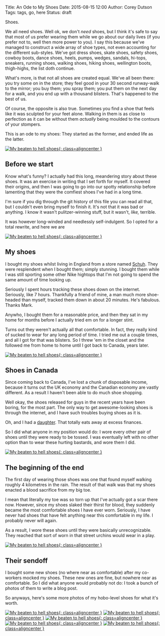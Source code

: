 Title: An Ode to My Shoes
Date: 2015-08-15 12:00
Author: Corey Dutson
Tags: tags, go, here
Status: draft

Shoes.

We all need shoes. Well ok, we don't _need_ shoes, but I think it's safe to say that most of us prefer wearing them while we go about our daily lives (if you prefer not to, well then more power to you). I say this because we've managed to construct a wide array of shoe types, not even accounting for the different sub-styles. We've got dress shoes, skate shoes, safety shoes, cowboy boots, dance shoes, heels, pumps, wedges, sandals, hi-tops, sneakers, running shoes, walking shoes, hiking shoes, wellington boots, thigh-highs, the list doth continue.

What's more, is that not all shoes are created equal. We've all been there: you try some on in the store; they feel good in your 30 second runway-walk to the mirror; you buy them; you spray them; you put them on the next day for a walk, and you end up with a thousand blisters. That's happened to the best of us.

Of course, the opposite is also true. Sometimes you find a shoe that feels like it was sculpted for your feet alone. Walking in them is as close to perfection as it can be without them _actually_ being moulded to the contours of your stompers.

This is an ode to my shoes: They started as the former, and ended life as the latter.

<!-- PELICAN_END_SUMMARY -->

[![My beaten to hell shoes]({filename}../../images/an-ode-to-my-shoes/straight-on.jpg){: class=aligncenter }]({filename}../../images/an-ode-to-my-shoes/straight-on.jpg)

## Before we start

Know what's funny? I actually had this long, meandering story about these shoes. It was an exercise in writing that I set forth for myself. It covered their origins, and then I was going to go into our spotty relationship before lamenting that they were the comfiest shoes I've had in a long time.

I'm sure if you dig through the git history of this file you can read all that, but I couldn't even bring myself to finish it. It's not that it was bad or anything. I know it wasn't pulitzer-winning stuff, but it wasn't, _like,_ terrible.

It was however long-winded and needlessly self-indulgent. So I opted for a total rewrite, and here we are

[![My beaten to hell shoes]({filename}../../images/an-ode-to-my-shoes/right-tongue.jpg){: class=aligncenter }]({filename}../../images/an-ode-to-my-shoes/right-tongue.jpg)

## My shoes

I bought my shoes whilst living in England from a store named [Schuh](http://tribulant.net/shoppingcart/product/mens-adidas-culver-mid-trainers/). They were resplendent when I bought them; simply stunning. I bought them while I was still sporting some other Nike hightops that I'm not going to spend the same amount of time looking up.

Seriously I spent hours tracking these shoes down on the internet. Seriously, like 7 hours. Thankfully a friend of mine, a man much more shoe-headed than myself, tracked them down in about 20 minutes. He's fabulous. Thanks Mark.

Anywho, I bought them for a reasonable price, and then they sat in my home for months before I actually tried em on for a longer stint.

Turns out they weren't actually all that comfortable. In fact, they really kind of sucked to wear for any long period of time. I tried me out a couple times, and all I got for that was blisters. So I threw 'em in the closet and the followed me from home to home until I got back to Canada, years later.

[![My beaten to hell shoes]({filename}../../images/an-ode-to-my-shoes/left-heel.jpg){: class=aligncenter }]({filename}../../images/an-ode-to-my-shoes/left-heel.jpg)

## Shoes in Canada

Since coming back to Canada, I've lost a chunk of disposable income, because it turns out the UK economy and the Canadian economy are vastly different. As a result I haven't been able to do much shoe shopping.

Well okay, the shoes released for guys in the recent years have been boring, for the most part. The only way to get awesome-looking shoes is through the internet, and I have such troubles buying shoes as it is.

Oh, and I had a [daughter](). That totally eats away at excess finances.

So I did what anyone in my position would do: I wore every other pair of shoes until they were ready to be tossed. I was eventually left with no other option than to wear these hurting bastards, and wore them I did.

[![My beaten to hell shoes]({filename}../../images/an-ode-to-my-shoes/right-base.jpg){: class=aligncenter }]({filename}../../images/an-ode-to-my-shoes/right-base.jpg)

## The beginning of the end

The first day of wearing those shoes was one that found myself walking roughly 4 kilometres in the rain. The result of that walk was that my shoes enacted a blood sacrifice from my big toe.

I mean that literally my toe was so torn up that I've actually got a scar there now. However, since my shoes slaked their thirst for blood, they suddenly became the most comfortable shoes I have ever worn. Seriously, I have never had shoes that have felt anything near this comfortable in my life. I probably never will again.

As a result, I wore these shoes until they were basically unrecognizable. They reached that sort of worn in that street urchins would wear in a play.

[![My beaten to hell shoes]({filename}../../images/an-ode-to-my-shoes/left-close-up.jpg){: class=aligncenter }]({filename}../../images/an-ode-to-my-shoes/left-close-up.jpg)
	
## Their sendoff

I bought some new shoes (no where near as comfortable) after my co-workers mocked my shoes. These new ones are fine, but nowhere near as comfortable. So I did what anyone would probably not do: I took a bunch of photos of them to write a blog post.

So anyways, here's some more photos of my hobo-level shoes for what it's worth.

[![My beaten to hell shoes]({filename}../../images/an-ode-to-my-shoes/right-stripes.jpg){: class=aligncenter }]({filename}../../images/an-ode-to-my-shoes/right-stripes.jpg)
[![My beaten to hell shoes]({filename}../../images/an-ode-to-my-shoes/soles.jpg){: class=aligncenter }]({filename}../../images/an-ode-to-my-shoes/soles.jpg)
[![My beaten to hell shoes]({filename}../../images/an-ode-to-my-shoes/right-heel.jpg){: class=aligncenter }]({filename}../../images/an-ode-to-my-shoes/right-heel.jpg)
[![My beaten to hell shoes]({filename}../../images/an-ode-to-my-shoes/right-close-up.jpg){: class=aligncenter }]({filename}../../images/an-ode-to-my-shoes/right-close-up.jpg)
[![My beaten to hell shoes]({filename}../../images/an-ode-to-my-shoes/top-down.jpg){: class=aligncenter }]({filename}../../images/an-ode-to-my-shoes/top-down.jpg)
